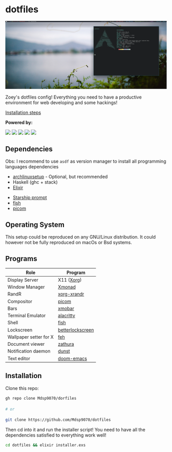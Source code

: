 # dotfiles

![screenshot](./assets/screenshot.png)

Zoey's dotfiles config! Everything you need to have a productive
environment for web developing and some hackings!

[Installation steps](#Installation)

**Powered by:**

![](https://img.shields.io/badge/-Arch-informational?style=for-the-badge&logo=Arch-Linux&logoColor=white&color=1793D1)
![](https://img.shields.io/badge/-Fish-informational?style=for-the-badge&logoColor=white&color=5927E3)
![](https://img.shields.io/badge/-Haskell-informational?style=for-the-badge&logo=Haskell&logoColor=white&color=5D4F85)
![](https://img.shields.io/badge/-Elixir-informational?style=for-the-badge&logo=Elixir&logoColor=white&color=4B275F)
![](https://img.shields.io/badge/-Emacs-informational?style=for-the-badge&logo=GNU-Emacs&logoColor=white&color=7F5AB6)

## Dependencies

Obs: I recommend to use `asdf` as version manager to install all programming
languages dependencies

- [archlinuxsetup](https://github.com/Mdsp9070/archlinux-setup) - Optional, but recommended
- Haskell (ghc + stack)
- [Elixir](https://elixir-lang.org/install.html)
<!-- - Neovim: See `scripts/neovim` to installing the nightly build -->
- [Starship prompt](https://starship.rs/)
- [fish](https://github.com/fish-shell/fish-shell)
- [picom](https://github.com/yshui/picom)

## Operating System

This setup could be reproduced on any GNU/Linux distribution.
It could however not be fully reproduced on macOs or Bsd systems.

## Programs

| Role                   | Program                                                             |
| ---------------------- | ------------------------------------------------------------------- |
| Display Server         | X11 ([Xorg](https://wiki.archlinux.org/index.php/Xorg))             |
| Window Manager         | [Xmonad](https://xmonad.org/)                                       |
| RandR                  | [xorg-xrandr](https://www.archlinux.org/packages/?name=xorg-xrandr) |
| Compositor             | [picom](https://github.com/yshui/picom)                             |
| Bars                   | [xmobar](https://hackage.haskell.org/package/xmobar)                |
| Terminal Emulator      | [alacritty](https://github.com/alacritty/alacritty)                 |
| Shell                  | [fish](https://github.com/fish-shell/fish-shell)                    |
| Lockscreen             | [betterlockscreen](https://github.com/pavanjadhaw/betterlockscreen) |
| Wallpaper setter for X | [feh](https://wiki.archlinux.org/index.php/feh)                     |
| Document viewer        | [zathura](https://pwmt.org/projects/zathura/)                       |
| Notification daemon    | [dunst](https://dunst-project.org/)                                 |
| Text editor            | [doom-emacs](https://github.com/hlissner/doom-emacs)                |

<!-- ## Neovim plugins -->

<!-- | Plugin name                                                              | Role                                       | -->
<!-- | ------------------------------------------------------------------------ | ------------------------------------------ | -->
<!-- | [dein.vim](https://github.com/Shougo/dein.vim)                           | Plugin manager                             | -->
<!-- | [dein-ui.vim](https://github.com/wsdjeg/dein-ui.vim)                     | UI for dein                                | -->
<!-- | [rainbow](https://github.com/luochen1990/rainbow)                        | Rainbow matches (paren, brackets...)       | -->
<!-- | [vim-projectionist](https://github.com/tpope/vim-projectionist)          | Granular project configuration             | -->
<!-- | [vim-smoothie](https://github.com/psliwka/vim-smoothie)                  | Smoothier vim moves                        | -->
<!-- | [tagalong.vim](https://github.com/AndrewRadev/tagalong.vim)              | Auto change html tags                      | -->
<!-- | [emmet-vim](https://github.com/mattn/emmet-vim)                          | Emmet for vim                              | -->
<!-- | [goyo](https://github.com/junegunn/goyo.vim)                             | Zen mode                                   | -->
<!-- | [vim-which-key](https://github.com/liuchengxu/vim-which-key)             | See what keys do                           | -->
<!-- | [nvim-colorizer.lua](https://github.com/norcalli/nvim-colorizer.lua)     | Colorizer                                  | -->
<!-- | [nvim-treesitter](https://github.com/nvim-treesitter/nvim-treesitter)    | Syntax highlighting                        | -->
<!-- | [vim-signify](https://github.com/mhinz/vim-signify)                      | Show git modifications                     | -->
<!-- | [vim-fugitive](https://github.com/tpope/vim-fugitive)                    | Git wrapper                                | -->
<!-- | [vim-rhubarb](https://github.com/tpope/vim-rhubarb)                      | Github wrapper                             | -->
<!-- | [gv.vim](https://github.com/junegunn/gv.vim)                             | Git commit browser                         | -->
<!-- | [git-messenger.vim](https://github.com/rhysd/git-messenger.vim)          | Git hidden messages                        | -->
<!-- | [vim-omni](https://github.com/GuiLra/vim-omni/)                          | Omni colorscheme                           | -->
<!-- | [challenger-deep-theme](https://github.com/challenger-deep-theme/vim)    | Challenger deep colorscheme                | -->
<!-- | [coc.nvim](https://github.com/neoclide/coc.nvim)                         | LSP integration                            | -->
<!-- | [earthly.vim](https://github.com/earthly/earthly.vim)                    | Earthfile syntax highlighting              | -->
<!-- | [haskell-vim](https://github.com/neovimhaskell/haskell-vim)              | Haskell syntax highlighting and identation | -->
<!-- | [minimap.vim](https://github.com/wfxr/minimap.vim)                       | Blazzing fast minimap                      | -->
<!-- | [vim-elixir](https://github.com/elixir-editors/vim-elixir)               | Support for Elixir                         | -->
<!-- | [purescript-vim](https://github.com/purescript-contrib/purescript-vim)   | Support forPurescript                      | -->
<!-- | [identLine](https://github.com/Yggdroot/indentLine)                      | Display identation levels                  | -->
<!-- | [vim-surround](https://github.com/tpope/vim-surround)                    | Surround anything                          | -->
<!-- | [vim-commentary](https://github.com/tpope/vim-commentary)                | Comments anything                          | -->
<!-- | [nvim-bufferline.lua](https://github.com/akinsho/nvim-bufferline.lua)    | Bufferline                                 | -->
<!-- | [spaceline.vim](https://github.com/glepnir/spaceline.vim)                | Spaceline like spacemacs                   | -->
<!-- | [nvim-web-devicons](https://github.com/kyazdani42/nvim-web-devicons)     | Icons                                      | -->
<!-- | [vim-easymotion](https://github.com/easymotion/vim-easymotion)           | Better motion                              | -->
<!-- | [markdown-preview.nvim](https://github.com/iamcco/markdown-preview.nvim) | Markdown Preview                           | -->
<!-- | [any-jump](https://github.com/pechorin/any-jump.vim)                     | Jump to any definition                     | -->

<!-- ## Coc extensions -->

<!-- - coc-pairs -->
<!-- - coc-tsserver -->
<!-- - coc-eslint -->
<!-- - coc-prettier -->
<!-- - coc-json -->
<!-- - coc-css -->
<!-- - coc-html -->
<!-- - coc-markdownlint -->
<!-- - coc-svg -->
<!-- - coc-vimlsp -->
<!-- - coc-emoji -->
<!-- - coc-elixir -->
<!-- - coc-docker -->
<!-- - coc-erlang_ls -->
<!-- - coc-solargraph -->
<!-- - coc-fish -->

<!-- extras: -->

<!-- - haskell-language-server -->
<!-- - purescript-language-server -->

## Installation

Clone this repo:

```sh
gh repo clone Mdsp9070/dorfiles

# or

git clone https://github.com/Mdsp9070/dotfiles
```

Then cd into it and run the installer script!
You need to have all the dependencies satisfied
to everything work well!

```sh
cd dotfiles && elixir installer.exs
```
